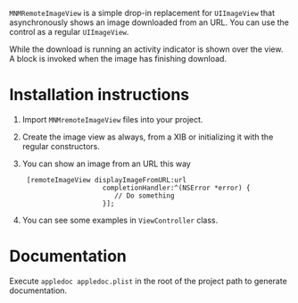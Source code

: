 `MNMRemoteImageView` is a simple drop-in replacement for `UIImageView` that asynchronously shows an image downloaded from an URL. You can use the control as a regular `UIImageView`.

While the download is running an activity indicator is shown over the view. A block is invoked when the image has finishing download.

Installation instructions
=========================

1. Import `MNMremoteImageView` files into your project.
2. Create the image view as always, from a XIB or initializing it with the regular constructors.
3. You can show an image from an URL this way

        [remoteImageView displayImageFromURL:url
                           completionHandler:^(NSError *error) {
                              // Do something 
                           }];

4. You can see some examples in `ViewController` class.

Documentation
=============

Execute `appledoc appledoc.plist` in the root of the project path to generate documentation. 
